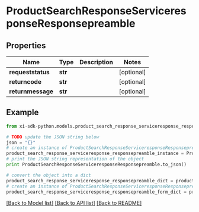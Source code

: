 # ProductSearchResponseServiceresponseResponsepreamble


## Properties

Name | Type | Description | Notes
------------ | ------------- | ------------- | -------------
**requeststatus** | **str** |  | [optional] 
**returncode** | **str** |  | [optional] 
**returnmessage** | **str** |  | [optional] 

## Example

```python
from xi-sdk-python.models.product_search_response_serviceresponse_responsepreamble import ProductSearchResponseServiceresponseResponsepreamble

# TODO update the JSON string below
json = "{}"
# create an instance of ProductSearchResponseServiceresponseResponsepreamble from a JSON string
product_search_response_serviceresponse_responsepreamble_instance = ProductSearchResponseServiceresponseResponsepreamble.from_json(json)
# print the JSON string representation of the object
print ProductSearchResponseServiceresponseResponsepreamble.to_json()

# convert the object into a dict
product_search_response_serviceresponse_responsepreamble_dict = product_search_response_serviceresponse_responsepreamble_instance.to_dict()
# create an instance of ProductSearchResponseServiceresponseResponsepreamble from a dict
product_search_response_serviceresponse_responsepreamble_form_dict = product_search_response_serviceresponse_responsepreamble.from_dict(product_search_response_serviceresponse_responsepreamble_dict)
```
[[Back to Model list]](../README.md#documentation-for-models) [[Back to API list]](../README.md#documentation-for-api-endpoints) [[Back to README]](../README.md)



